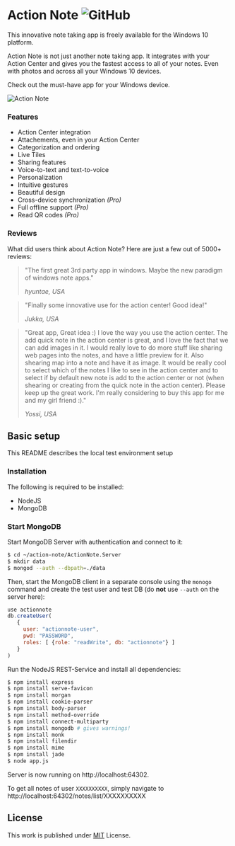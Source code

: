 
# Action Note ![GitHub](https://img.shields.io/github/license/b3nk4n/action-note-app)

This innovative note taking app is freely available for the Windows 10 platform.

Action Note is not just another note taking app. It integrates with your Action Center and gives you the fastest access to all of your notes. Even with photos and across all your Windows 10 devices.

Check out the must-have app for your Windows device.

![Action Note](https://b3nk4n.github.io/assets/img/posts/2022/action-note-teaser.png)

### Features
- Action Center integration
- Attachements, even in your Action Center
- Categorization and ordering
- Live Tiles
- Sharing features
- Voice-to-text and text-to-voice
- Personalization
- Intuitive gestures
- Beautiful design
- Cross-device synchronization _(Pro)_
- Full offline support _(Pro)_
- Read QR codes _(Pro)_

### Reviews

What did users think about Action Note? Here are just a few out of 5000+ reviews:

> "The first great 3rd party app in windows. Maybe the new paradigm of windows note apps."
>
> _hyuntae, USA_

> "Finally some innovative use for the action center! Good idea!"
>
> _Jukka, USA_

> "Great app, Great idea :) I love the way you use the action center. The add quick note in the action center is great, and I love the fact that we can add images in it. I would really love to do more stuff like sharing web pages into the notes, and have a little preview for it. Also shearing map into a note and have it as image. It would be really cool to select which of the notes I like to see in the action center and to select if by default new note is add to the action center or not (when shearing or creating from the quick note in the action center). Please keep up the great work. I'm really considering to buy this app for me and my girl friend :)."
>
> _Yossi, USA_

## Basic setup

This README describes the local test environment setup

### Installation ###

The following is required to be installed:

* NodeJS
* MongoDB

### Start MongoDB ###

Start MongoDB Server with authentication and connect to it:
```bash
$ cd ~/action-note/ActionNote.Server
$ mkdir data
$ mongod --auth --dbpath=./data
```

Then, start the MongoDB client in a separate console using the `monogo` command and create the test user and test DB (do **not** use `--auth` on the server here):

```javascript
use actionnote
db.createUser(
   {
     user: "actionnote-user",
     pwd: "PASSWORD",
     roles: [ {role: "readWrite", db: "actionnote"} ]
   }
)
```

Run the NodeJS REST-Service and install all dependencies:
```bash
$ npm install express
$ npm install serve-favicon
$ npm install morgan
$ npm install cookie-parser
$ npm install body-parser
$ npm install method-override
$ npm install connect-multiparty
$ npm install mongodb # gives warnings!
$ npm install monk
$ npm install filendir
$ npm install mime
$ npm install jade
$ node app.js
```
Server is now running on http://localhost:64302.

To get all notes of user `XXXXXXXXXX`, simply navigate to
http://localhost:64302/notes/list/XXXXXXXXXX

## License

This work is published under [MIT][mit] License.

[mit]: https://github.com/b3nk4n/action-note-app/blob/master/LICENSE